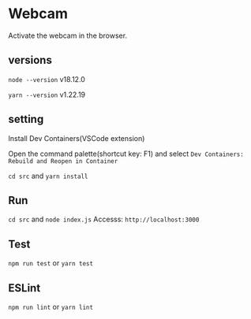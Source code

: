 # Webcam

Activate the webcam in the browser.

## versions

`node --version`
v18.12.0

`yarn --version`
v1.22.19

## setting

Install Dev Containers(VSCode extension)

Open the command palette(shortcut key: F1) and select `Dev Containers: Rebuild and Reopen in Container`

`cd src` and `yarn install`

## Run

`cd src` and `node index.js`
Accesss: `http://localhost:3000`

## Test

`npm run test` or `yarn test`

## ESLint

`npm run lint` or `yarn lint`